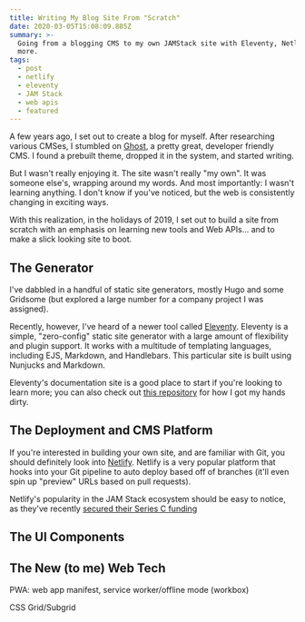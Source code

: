 ```yaml
---
title: Writing My Blog Site From "Scratch"
date: 2020-03-05T15:08:09.885Z
summary: >-
  Going from a blogging CMS to my own JAMStack site with Eleventy, Netlify, and
  more.
tags:
  - post
  - netlify
  - eleventy
  - JAM Stack
  - web apis
  - featured
---
```

A few years ago, I set out to create a blog for myself. After researching various CMSes, I stumbled on [Ghost](https://ghost.org/), a pretty great, developer friendly CMS. I found a prebuilt theme, dropped it in the system, and started writing. 

But I wasn't really enjoying it. The site wasn't really "my own". It was someone else's, wrapping around my words. And most importantly: I wasn't learning anything. I don't know if you've noticed, but the web is consistently changing in exciting ways. 

With this realization, in the holidays of 2019, I set out to build a site from scratch with an emphasis on learning new tools and Web APIs... and to make a slick looking site to boot.

## The Generator

I've dabbled in a handful of static site generators, mostly Hugo and some Gridsome (but explored a large number for a company project I was assigned). 

Recently, however, I've heard of a newer tool called [Eleventy](https://www.11ty.dev/docs/). Eleventy is a simple, "zero-config" static site generator with a large amount of flexibility and plugin support. It works with a multitude of templating languages, including EJS, Markdown, and Handlebars. This particular site is built using Nunjucks and Markdown.

Eleventy's documentation site is a good place to start if you're looking to learn more; you can also check out [this repository](https://github.com/p-ob/blog) for how I got my hands dirty.

## The Deployment and CMS Platform

If you're interested in building your own site, and are familiar with Git, you should definitely look into [Netlify](https://www.netlify.com/). Netlify is a very popular platform that hooks into your Git pipeline to auto deploy based off of branches (it'll even spin up "preview" URLs based on pull requests). 

Netlify's popularity in the JAM Stack ecosystem should be easy to notice, as they've recently [secured their Series C funding](https://www.netlify.com/blog/2020/03/04/netlify-secures-series-c-funding-to-push-forward-our-vision-for-the-web/)

## The UI Components

## The New (to me) Web Tech

PWA: web app manifest, service worker/offline mode (workbox)

CSS Grid/Subgrid